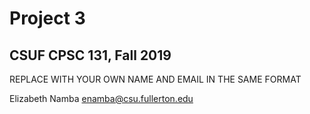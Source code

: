 # Project 3
## CSUF CPSC 131, Fall 2019

REPLACE WITH YOUR OWN NAME AND EMAIL IN THE SAME FORMAT

Elizabeth Namba enamba@csu.fullerton.edu
